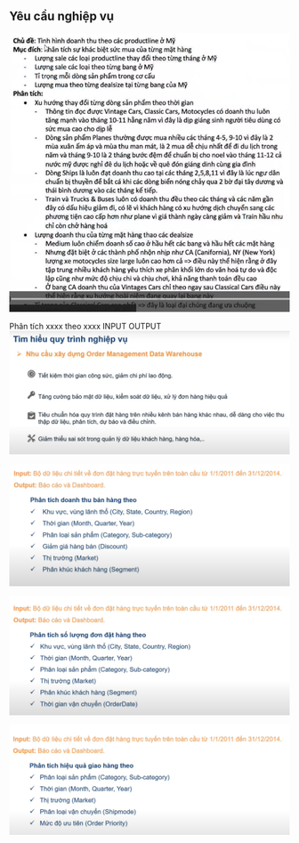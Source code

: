 ## Yêu cầu nghiệp vụ

![alt text](image-3.png)

Phân tích xxxx theo xxxx
INPUT
OUTPUT
![alt text](image-23.png)

![alt text](image-24.png)

![alt text](image-25.png)

![alt text](image-26.png)
